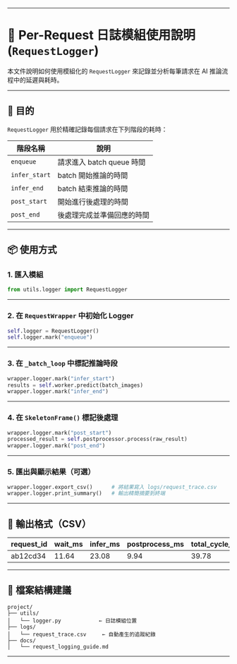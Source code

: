 

---

# 🧾 Per-Request 日誌模組使用說明 (`RequestLogger`)

本文件說明如何使用模組化的 `RequestLogger` 來記錄並分析每筆請求在 AI 推論流程中的延遲與耗時。

---

## 🎯 目的

`RequestLogger` 用於精確記錄每個請求在下列階段的耗時：

| 階段名稱          | 說明                  |
| ------------- | ------------------- |
| `enqueue`     | 請求進入 batch queue 時間 |
| `infer_start` | batch 開始推論的時間       |
| `infer_end`   | batch 結束推論的時間       |
| `post_start`  | 開始進行後處理的時間          |
| `post_end`    | 後處理完成並準備回應的時間       |

---

## 📦 使用方式

### 1. 匯入模組

```python
from utils.logger import RequestLogger
```

---

### 2. 在 `RequestWrapper` 中初始化 Logger

```python
self.logger = RequestLogger()
self.logger.mark("enqueue")
```

---

### 3. 在 `_batch_loop` 中標記推論時段

```python
wrapper.logger.mark("infer_start")
results = self.worker.predict(batch_images)
wrapper.logger.mark("infer_end")
```

---

### 4. 在 `SkeletonFrame()` 標記後處理

```python
wrapper.logger.mark("post_start")
processed_result = self.postprocessor.process(raw_result)
wrapper.logger.mark("post_end")
```

---

### 5. 匯出與顯示結果（可選）

```python
wrapper.logger.export_csv()      # 將結果寫入 logs/request_trace.csv
wrapper.logger.print_summary()   # 輸出精簡摘要到終端
```

---

## 🧪 輸出格式（CSV）

| request\_id | wait\_ms | infer\_ms | postprocess\_ms | total\_cycle\_ms |
| ----------- | -------- | --------- | --------------- | ---------------- |
| ab12cd34    | 11.64    | 23.08     | 9.94            | 39.78            |

---

## 📁 檔案結構建議

```
project/
├── utils/
│   └── logger.py            ← 日誌模組位置
├── logs/
│   └── request_trace.csv     ← 自動產生的追蹤紀錄
├── docs/
│   └── request_logging_guide.md
```

---
